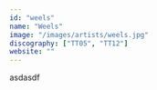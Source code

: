 ```yaml
---
id: "weels"
name: "Weels"
image: "/images/artists/weels.jpg"
discography: ["TT05", "TT12"]
website: ""
---
```


asdasdf